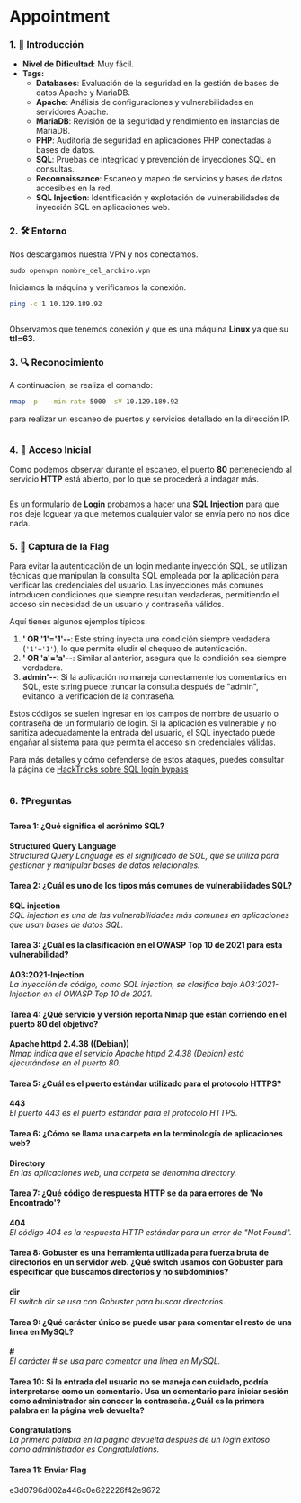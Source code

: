 # Appointment

### 1. 📝 **Introducción**

* **Nivel de Dificultad**: Muy fácil.
* **Tags:**&#x20;
  * **Databases**: Evaluación de la seguridad en la gestión de bases de datos Apache y MariaDB.
  * **Apache**: Análisis de configuraciones y vulnerabilidades en servidores Apache.
  * **MariaDB**: Revisión de la seguridad y rendimiento en instancias de MariaDB.
  * **PHP**: Auditoría de seguridad en aplicaciones PHP conectadas a bases de datos.
  * **SQL**: Pruebas de integridad y prevención de inyecciones SQL en consultas.
  * **Reconnaissance**: Escaneo y mapeo de servicios y bases de datos accesibles en la red.
  * **SQL Injection**: Identificación y explotación de vulnerabilidades de inyección SQL en aplicaciones web.

### 2. 🛠️ **Entorno**

Nos descargamos nuestra VPN y nos conectamos.

```
sudo openvpn nombre_del_archivo.vpn
```

Iniciamos la máquina y verificamos la conexión.

```bash
ping -c 1 10.129.189.92
```

<figure><img src="../../../.gitbook/assets/image (30).png" alt=""><figcaption></figcaption></figure>

Observamos que tenemos conexión y que es una máquina **Linux** ya que su **ttl=63**.

### 3. 🔍 **Reconocimiento**

A continuación, se realiza el comando:

```bash
nmap -p- --min-rate 5000 -sV 10.129.189.92
```

para realizar un escaneo de puertos y servicios detallado en la dirección IP.

<figure><img src="../../../.gitbook/assets/image (31).png" alt=""><figcaption></figcaption></figure>

### 4. 🚪 **Acceso Inicial**

Como podemos observar durante el escaneo, el puerto **80** perteneciendo al servicio **HTTP** está abierto, por lo que se procederá a indagar más.

<figure><img src="../../../.gitbook/assets/image (32).png" alt=""><figcaption></figcaption></figure>

Es un formulario de **Login** probamos a hacer una **SQL Injection** para que nos deje loguear ya que metemos cualquier valor se envía pero no nos dice nada.

### 5. 🔑 **Captura de la Flag**

Para evitar la autenticación de un login mediante inyección SQL, se utilizan técnicas que manipulan la consulta SQL empleada por la aplicación para verificar las credenciales del usuario. Las inyecciones más comunes introducen condiciones que siempre resultan verdaderas, permitiendo el acceso sin necesidad de un usuario y contraseña válidos.

Aquí tienes algunos ejemplos típicos:

1. **' OR '1'='1'--**: Este string inyecta una condición siempre verdadera (`'1'='1'`), lo que permite eludir el chequeo de autenticación.
2. **' OR 'a'='a'--**: Similar al anterior, asegura que la condición sea siempre verdadera.
3. **admin'--**: Si la aplicación no maneja correctamente los comentarios en SQL, este string puede truncar la consulta después de "admin", evitando la verificación de la contraseña.

Estos códigos se suelen ingresar en los campos de nombre de usuario o contraseña de un formulario de login. Si la aplicación es vulnerable y no sanitiza adecuadamente la entrada del usuario, el SQL inyectado puede engañar al sistema para que permita el acceso sin credenciales válidas.

Para más detalles y cómo defenderse de estos ataques, puedes consultar la página de [HackTricks sobre SQL login bypass](https://github.com/HackTricks-wiki/hacktricks/blob/master/pentesting-web/login-bypass/sql-login-bypass.md)​

<figure><img src="../../../.gitbook/assets/image (33).png" alt=""><figcaption></figcaption></figure>

### 6. ❓Preguntas

#### **Tarea 1:** ¿Qué significa el acrónimo SQL?

**Structured Query Language**\
_Structured Query Language es el significado de SQL, que se utiliza para gestionar y manipular bases de datos relacionales._

#### **Tarea 2:** ¿Cuál es uno de los tipos más comunes de vulnerabilidades SQL?

**SQL injection**\
_SQL injection es una de las vulnerabilidades más comunes en aplicaciones que usan bases de datos SQL._

#### **Tarea 3:** ¿Cuál es la clasificación en el OWASP Top 10 de 2021 para esta vulnerabilidad?

**A03:2021-Injection**\
_La inyección de código, como SQL injection, se clasifica bajo A03:2021-Injection en el OWASP Top 10 de 2021._

#### **Tarea 4:** ¿Qué servicio y versión reporta Nmap que están corriendo en el puerto 80 del objetivo?

**Apache httpd 2.4.38 ((Debian))**\
_Nmap indica que el servicio Apache httpd 2.4.38 (Debian) está ejecutándose en el puerto 80._

#### **Tarea 5:** ¿Cuál es el puerto estándar utilizado para el protocolo HTTPS?

**443**\
_El puerto 443 es el puerto estándar para el protocolo HTTPS._

#### **Tarea 6:** ¿Cómo se llama una carpeta en la terminología de aplicaciones web?

**Directory**\
_En las aplicaciones web, una carpeta se denomina directory._

#### Tarea 7: ¿Qué código de respuesta HTTP se da para errores de 'No Encontrado'?

**404**\
_El código 404 es la respuesta HTTP estándar para un error de "Not Found"._

#### **Tarea 8:** Gobuster es una herramienta utilizada para fuerza bruta de directorios en un servidor web. ¿Qué switch usamos con Gobuster para especificar que buscamos directorios y no subdominios?

**dir**\
_El switch dir se usa con Gobuster para buscar directorios._

#### **Tarea 9:** ¿Qué carácter único se puede usar para comentar el resto de una línea en MySQL?

**#**\
_El carácter # se usa para comentar una línea en MySQL._

#### **Tarea 10:** Si la entrada del usuario no se maneja con cuidado, podría interpretarse como un comentario. Usa un comentario para iniciar sesión como administrador sin conocer la contraseña. ¿Cuál es la primera palabra en la página web devuelta?

**Congratulations**\
_La primera palabra en la página devuelta después de un login exitoso como administrador es Congratulations._

#### Tarea 11: Enviar Flag

e3d0796d002a446c0e622226f42e9672

<figure><img src="../../../.gitbook/assets/image (34).png" alt=""><figcaption></figcaption></figure>
